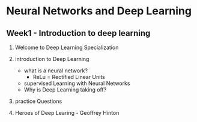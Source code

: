 # Neural Networks and Deep Learning

## Week1 - Introduction to deep learning
1. Welcome to Deep Learning Specialization
2. introduction to Deep Learning
    - what is a neural network?
        * ReLu = Rectified Linear Units
    - supervised Learning with Neural Networks
    - Why is Deep Learning taking off?

3. practice Questions
4. Heroes of Deep Learing - Geoffrey Hinton